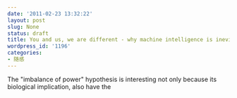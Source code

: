 ```yaml
---
date: '2011-02-23 13:32:22'
layout: post
slug: None
status: draft
title: You and us, we are different - why machine intelligence is inevitable
wordpress_id: '1196'
categories:
- 随感
---
```


The "imbalance of power" hypothesis is interesting not only because its biological implication, also have the 

